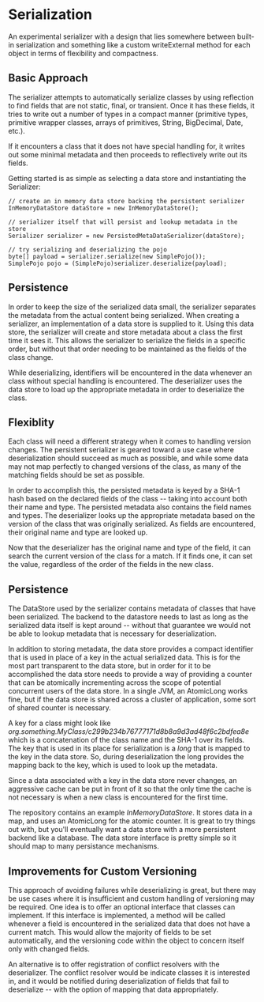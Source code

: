 Serialization
=========

An experimental serializer with a design that lies somewhere between built-in serialization and something like a custom writeExternal method for each object in terms of flexibility and compactness.

Basic Approach
----
The serializer attempts to automatically serialize classes by using reflection to find fields that are not static, final, or transient.  Once it has these fields, it tries to write out a number of types in a compact manner (primitive types, primitive wrapper classes, arrays of primitives, String, BigDecimal, Date, etc.).  

If it encounters a class that it does not have special handling for, it writes out some minimal metadata and then proceeds to reflectively write out its fields.

Getting started is as simple as selecting a data store and instantiating the Serializer:

    // create an in memory data store backing the persistent serializer
    InMemoryDataStore dataStore = new InMemoryDataStore();
    	
    // serializer itself that will persist and lookup metadata in the store
    Serializer serializer = new PersistedMetaDataSerializer(dataStore);

    // try serializing and deserializing the pojo
    byte[] payload = serializer.serialize(new SimplePojo());
    SimplePojo pojo = (SimplePojo)serializer.deserialize(payload);

Persistence
----
In order to keep the size of the serialized data small, the serializer separates the metadata from the actual content being serialized.  When creating a serializer, an implementation of a data store is supplied to it.  Using this data store, the serializer will create and store metadata about a class the first time it sees it.  This allows the serializer to serialize the fields in a specific order, but without that order needing to be maintained as the fields of the class change.

While deserializing, identifiers will be encountered in the data whenever an class without special handling is encountered.  The deserializer uses the data store to load up the appropriate metadata in order to deserialize the class.

Flexiblity
----
Each class will need a different strategy when it comes to handling version changes.  The persistent serializer is geared toward a use case where deserialization should succeed as much as possible, and while some data may not map perfectly to changed versions of the class, as many of the matching fields should be set as possible.

In order to accomplish this, the persisted metadata is keyed by a SHA-1 hash based on the declared fields of the class -- taking into account both their name and type.  The persisted metadata also contains the field names and types.  The deserializer looks up the appropriate metadata based on the version of the class that was originally serialized.  As fields are encountered, their original name and type are looked up.

Now that the deserializer has the original name and type of the field, it can search the current version of the class for a match.  If it finds one, it can set the value, regardless of the order of the fields in the new class.

Persistence
----
The DataStore used by the serializer contains metadata of classes that have been serialized.  The backend to the datastore needs to last as long as the serialized data itself is kept around -- without that guarantee we would not be able to lookup metadata that is necessary for deserialization.

In addition to storing metadata, the data store provides a compact identifier that is used in place of a key in the actual serialized data.  This is for the most part transparent to the data store, but in order for it to be accomplished the data store needs to provide a way of providing a counter that can be atomically incrementing across the scope of potential concurrent users of the data store.  In a single JVM, an AtomicLong works fine, but if the data store is shared across a cluster of application, some sort of shared counter is necessary.

A key for a class might look like _org.something.MyClass/c299b234b76777171d8b8a9d3ad48f6c2bdfea8e_ which is a concatenation of the class name and the SHA-1 over its fields.  The key that is used in its place for serialization is a _long_ that is mapped to the key in the data store.  So, during deserialization the long provides the mapping back to the key, which is used to look up the metadata.

Since a data associated with a key in the data store never changes, an aggressive cache can be put in front of it so that the only time the cache is not necessary is when a new class is encountered for the first time.

The repository contains an example *InMemoryDataStore*.  It stores data in a map, and uses an AtomicLong for the atomic counter.  It is great to try things out with, but you'll eventually want a data store with a more persistent backend like a database.  The data store interface is pretty simple so it should map to many persistance mechanisms.

Improvements for Custom Versioning
----
This approach of avoiding failures while deserializing is great, but there may be use cases where it is insufficient and custom handling of versioning may be required.  One idea is to offer an optional interface that classes can implement.  If this interface is implemented, a method will be called whenever a field is encountered in the serialized data that does not have a current match.  This would allow the majority of fields to be set automatically, and the versioning code within the object to concern itself only with changed fields.  

An alternative is to offer registration of conflict resolvers with the deserializer.  The conflict resolver would be indicate classes it is interested in, and it would be notified during deserialization of fields that fail to deserialize -- with the option of mapping that data appropriately.
